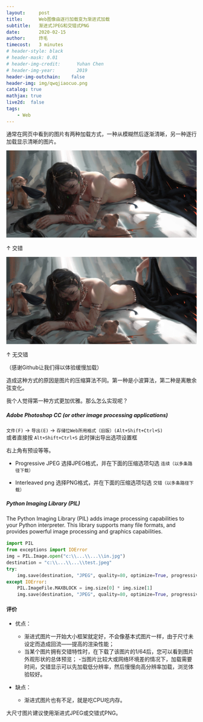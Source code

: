 ```yaml
---
layout:     post
title:      Web图像由逐行加载变为渐进式加载
subtitle:   渐进式JPEG和交错式PNG
date:       2020-02-15
author:     炸毛
timecost:   3 minutes
# header-style: black
# header-mask: 0.01
# header-img-credit:      Yuhan Chen
# header-img-year:        2019 
header-img-outchain:    false
header-img: img/qwqjiaocuo.png
catalog: true
mathjax: true
live2d:  false
tags:
    - Web
---
```


通常在网页中看到的图片有两种加载方式，一种从模糊然后逐渐清晰，另一种逐行加载显示清晰的图片。  

![Interleaved](/img/qwqjiaocuo.png)

↑ 交错

![NO Interleaved](/img/qwqnojiaocuo.png)

↑ 无交错

（感谢Github让我们得以体验缓慢加载）

造成这种方式的原因是图片的压缩算法不同。第一种是小波算法，第二种是离散余弦变化。

我个人觉得第一种方式更加优雅。那么怎么实现呢？

##### Adobe Photoshop CC (or other image processing applications)

`文件(F)` -> `导出(E)` -> `存储位Web所用格式（旧版）(Alt+Shift+Ctrl+S)`  
或者直接按 `Alt+Shift+Ctrl+S` 此时弹出导出选项设置框

右上角有预设等等。 

- Progressive JPEG
选择JPEG格式，并在下面的压缩选项勾选 `连续（以多条路径下载）`

- Interleaved png
选择PNG格式，并在下面的压缩选项勾选 `交错（以多条路径下载）`

##### Python Imaging Library (PIL)

The Python Imaging Library (PIL) adds image processing capabilities to your Python interpreter. This library supports many file formats, and provides powerful image processing and graphics capabilities.

```python
import PIL
from exceptions import IOError
img = PIL.Image.open("c:\\...\\...\\in.jpg")
destination = "c:\\...\\...\\test.jpeg"
try:
    img.save(destination, "JPEG", quality=80, optimize=True, progressive=True)
except IOError:
    PIL.ImageFile.MAXBLOCK = img.size[0] * img.size[1]
    img.save(destination, "JPEG", quality=80, optimize=True, progressive=True)
```

#### 评价

- 优点：
    - 渐进式图片一开始大小框架就定好，不会像基本式图片一样，由于尺寸未设定而造成回流——提高的渲染性能；
    - 当某个图片拥有交错特性时，在下载了该图片的1/64后，您可以看到图片外观形状的总体预览；
    -当图片比较大或网络环境差的情况下，加载需要时间，交错显示可以先加载低分辨率，然后慢慢向高分辨率加载，浏览体验较好。

- 缺点：
    - 渐进式图片也有不足，就是吃CPU吃内存。

大尺寸图片建议使用渐进式JPEG或交错式PNG。